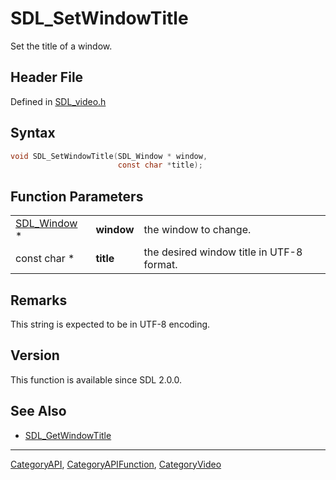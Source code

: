 # SDL_SetWindowTitle

Set the title of a window.

## Header File

Defined in [SDL_video.h](https://github.com/libsdl-org/SDL/blob/SDL2/include/SDL_video.h)

## Syntax

```c
void SDL_SetWindowTitle(SDL_Window * window,
                        const char *title);
```

## Function Parameters

|                            |            |                                           |
| -------------------------- | ---------- | ----------------------------------------- |
| [SDL_Window](SDL_Window) * | **window** | the window to change.                     |
| const char *               | **title**  | the desired window title in UTF-8 format. |

## Remarks

This string is expected to be in UTF-8 encoding.

## Version

This function is available since SDL 2.0.0.

## See Also

- [SDL_GetWindowTitle](SDL_GetWindowTitle)






----
[CategoryAPI](CategoryAPI), [CategoryAPIFunction](CategoryAPIFunction), [CategoryVideo](CategoryVideo)

